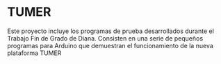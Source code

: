 # TUMER
Este proyecto incluye los programas de prueba desarrollados durante el Trabajo Fin de Grado de Diana.
Consisten en una serie de pequeños programas para Arduino que demuestran el funcionamiento de la nueva plataforma TUMER

